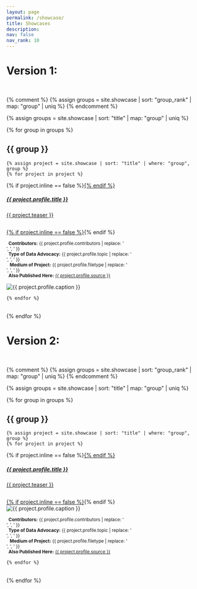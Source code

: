 ```yaml
---
layout: page
permalink: /showcase/
title: Showcases
description: 
nav: false
nav_rank: 10
---
```


# Version 1: 

<br>

{% comment %} 
{% assign groups = site.showcase | sort: "group_rank" | map: "group" | uniq %} 
{% endcomment %}

{% assign groups = site.showcase | sort: "title" | map: "group" | uniq %}

{% for group in groups %}

## {{ group }}

	{% assign project = site.showcase | sort: "title" | where: "group", group %}
	{% for project in project %}


<p>
    <div class="card {% if project.inline == false %}hoverable{% endif %}">
        <div class="row no-gutters">
            <div class="team col-sm-8 col-md-7">
                <div class="card-body">
                    {% if project.inline == false %}<a href="{{ project.url | relative_url }}">{% endif %}
                    <h5 class="card-title">{{ project.profile.title }}</h5>
                    <p class="card-text">
                        {{ project.teaser }}
			    <small><br><br></small>
                    </p>
                    {% if project.inline == false %}</a>{% endif %}
                    <p class="card-text">
			<small class="test-muted"><i class="fa-solid fa-people-group"></i><b>&nbsp; Contributors:</b> {{ project.profile.contributors | replace: '<br />', ', ' }}</small> 
                        <br><small class="test-muted"><i class="fa-solid fa-layer-group"></i><b>&nbsp; Type of Data Advocacy:</b> {{ project.profile.topic | replace: '<br />', ', ' }}</small> 
			<br><small class="test-muted">&nbsp;<i class="fa-solid fa-file"></i><b>&nbsp; Medium of Project:</b> {{ project.profile.filetype | replace: '<br />', ', ' }}</small> 
			<br><small class="test-muted"><i class="fa-solid fa-link"></i><b>&nbsp; Also Published Here:</b> <a href="{{ project.profile.source }}">{{ project.profile.source }}</a></small>
                    </p>
                </div></div>
		<div class="col-sm-4 col-md-5">
                <img src="{{ '/assets/img/' | append: project.profile.image | relative_url }}" class="card-img img-fluid" alt="{{ project.profile.caption }}" />
            </div>
            </div>
        </div>
</p>

	{% endfor %}
<br>
{% endfor %}

# Version 2: 

<br>

{% comment %} 
{% assign groups = site.showcase | sort: "group_rank" | map: "group" | uniq %} 
{% endcomment %}

{% assign groups = site.showcase | sort: "title" | map: "group" | uniq %}

{% for group in groups %}

## {{ group }}

	{% assign project = site.showcase | sort: "title" | where: "group", group %}
	{% for project in project %}


<p>
    <div class="card {% if project.inline == false %}hoverable{% endif %}">
        <div class="row no-gutters">
            <div class="team col-sm-8 col-md-7">
                <div class="card-body">
                    {% if project.inline == false %}<a href="{{ project.url | relative_url }}">{% endif %}
                    <h5 class="card-title">{{ project.profile.title }}</h5>
                    <p class="card-text">
                        {{ project.teaser }}
			    <small><br><br></small>
                    </p>
                    {% if project.inline == false %}</a>{% endif %}
                </div></div>
		<div class="col-sm-4 col-md-5">
                <img src="{{ '/assets/img/' | append: project.profile.image | relative_url }}" class="card-img img-fluid" alt="{{ project.profile.caption }}" />
                    <div class="card-body">
			<p class="card-text">
			<small class="test-muted"><i class="fa-solid fa-people-group"></i><b>&nbsp; Contributors:</b> {{ project.profile.contributors | replace: '<br />', ', ' }}</small> 
                        <br><small class="test-muted"><i class="fa-solid fa-layer-group"></i><b>&nbsp; Type of Data Advocacy:</b> {{ project.profile.topic | replace: '<br />', ', ' }}</small> 
			<br><small class="test-muted">&nbsp;<i class="fa-solid fa-file"></i><b>&nbsp; Medium of Project:</b> {{ project.profile.filetype | replace: '<br />', ', ' }}</small> 
			<br><small class="test-muted"><i class="fa-solid fa-link"></i><b>&nbsp; Also Published Here:</b> <a href="{{ project.profile.source }}">{{ project.profile.source }}</a></small>
                    </p>
		    </div>
            </div>
            </div>
        </div>
</p>

	{% endfor %}
<br>
{% endfor %}
